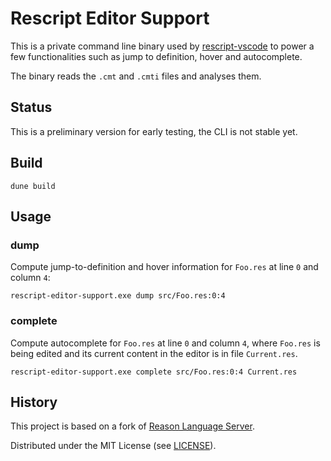 
# Rescript Editor Support

This is a private command line binary used by [rescript-vscode](https://github.com/rescript-lang/rescript-vscode) to power a few functionalities such as jump to definition, hover and autocomplete.

The binary reads the `.cmt` and `.cmti` files and analyses them.

## Status

This is a preliminary version for early testing, the CLI is not stable yet.

## Build

```
dune build
```

## Usage

### dump

Compute jump-to-definition and hover information for `Foo.res` at line `0` and column `4`:

```
rescript-editor-support.exe dump src/Foo.res:0:4
```

### complete

Compute autocomplete for `Foo.res` at line `0` and column `4`, where `Foo.res` is being edited and its current content in the editor is in file `Current.res`.

```
rescript-editor-support.exe complete src/Foo.res:0:4 Current.res
```


## History

This project is based on a fork of [Reason Language Server](https://github.com/jaredly/reason-language-server).

Distributed under the MIT License (see [LICENSE](./LICENSE)).

